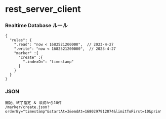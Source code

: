 # rest_server_client


### Realtime Database ルール
```
{
  "rules": {
    ".read": "now < 1682521200000",  // 2023-4-27
    ".write": "now < 1682521200000",  // 2023-4-27
    "marker" :{
      "create" :{
        ".indexOn": "timestamp"
      }
    }
  }
}
```

### JSON
```
開始、終了指定 ＆ 最初から10件
/marker/create.json?orderBy="timestamp"&startAt=3&endAt=1680297912074&limitToFirst=10&print=pretty
```
